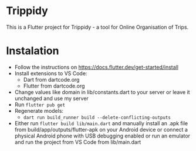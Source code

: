 # Trippidy
This is a Flutter project for Trippidy - a tool for Online Organisation of Trips.

# Instalation
- Follow the instructions on https://docs.flutter.dev/get-started/install
- Install extensions to VS Code:
  - Dart from dartcode.org
  - Flutter from dartcode.org
- Change values like domain in lib/constants.dart to your server or leave it unchanged and use my server
- Run `flutter pub get`
- Regenerate models:
  - `dart run build_runner build --delete-conflicting-outputs`
- Either run `flutter build lib/main.dart` and manually install an .apk file from build/app/outputs/flutter-apk on your Android device or connect a physical Android phone with USB debugging enabled or run an emulator and run the project from VS Code from lib/main.dart
